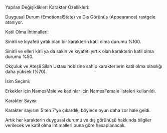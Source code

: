 Yapılan Değişiklikler:
Karakter Özellikleri:

Duygusal Durum (EmotionalState) ve Dış Görünüş (Appearance) rastgele atanıyor.

Katil Olma İhtimalleri:

Sinirli ve kıyafeti yırtık olan bir karakterin katil olma durumu %100.

Sinirli ve elleri kirli ya da sakin ve kıyafeti yırtık olan karakterin katil olma durumu %50.

Okçuluk ve Ateşli Silah Ustası hobisine sahip karakterlerin katil olma olasılığı daha yüksek (%70).

İsim Seçimi:

Erkekler için NamesMale ve kadınlar için NamesFemale listeleri kullanıldı.

Karakter Sayısı:

Karakter sayısını 5'ten 7'ye çıkardık, böylece oyun daha zor hale geldi.

Artık her karakterin duygusal durumu ve dış görünüşü hakkında bilgiler verilecek ve katil olma ihtimalleri buna göre hesaplanacak.
